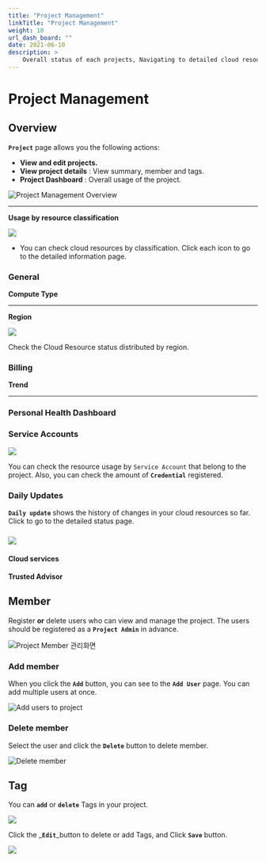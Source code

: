```yaml
---
title: "Project Management"
linkTitle: "Project Management"
weight: 10
url_dash_board: "" 
date: 2021-06-10
description: >
    Overall status of each projects, Navigating to detailed cloud resources
---
```


# Project Management

## Overview 

**`Project`** page allows you the following actions:

* **View and edit projects.** 
* **View project details** : View summary, member and tags.
* **Project Dashboard** : Overall usage of the project.

![Project Management Overview](/img/doc/guides/project_management/2020-08-05-2.26.10.png)

---

**Usage by resource classification**

![](/img/doc/guides/project_management/2020-08-05-2.54.31.png)

* You can check cloud resources by classification. Click each icon to go to the detailed information page.

### General

**Compute Type**

---

**Region**

![](/img/doc/guides/project_management/2020-08-05-2.59.08.png)

Check the Cloud Resource status distributed by region.

### **Billing**

**Trend**

---

### Personal Health Dashboard

### 

### Service Accounts

![](/img/doc/guides/project_management/2020-08-05-3.02.22.png)

You can check the resource usage by `Service Account` that belong to the project. Also, you can check the amount of **`Credential`** registered.

### Daily Updates

**`Daily update`** shows the history of changes in your cloud resources so far. Click to go to the detailed status page.

### 

![](/img/doc/guides/project_management/2020-08-05-2.57.10.png)

#### 

#### Cloud services

#### Trusted Advisor

## Member

Register **or** delete users who can view and manage the project. The users should be registered as a **`Project Admin`** in advance.

![Project Member &#xAD00;&#xB9AC;&#xD654;&#xBA74;](/img/doc/guides/project_management/2020-08-05-3.48.21.png)

### Add member

When you click the **`Add`** button, you can see to the **`Add User`** page. You can add multiple users at once.

![Add users to project](/img/doc/guides/project_management/2020-08-05-3.44.14.png)

### Delete member

Select the user and click the **`Delete`** button to delete member.

![Delete member](/img/doc/guides/project_management/2020-08-05-5.38.47.png)







## Tag

You can **`add`** or **`delete`** Tags in your project.

![](/img/doc/guides/project_management/2020-08-05-5.40.40.png)

Click the _**`Edit`**_button to delete or add Tags, and Click **`Save`**  button. 

![](/img/doc/guides/project_management/2020-08-05-5.43.10.png)


